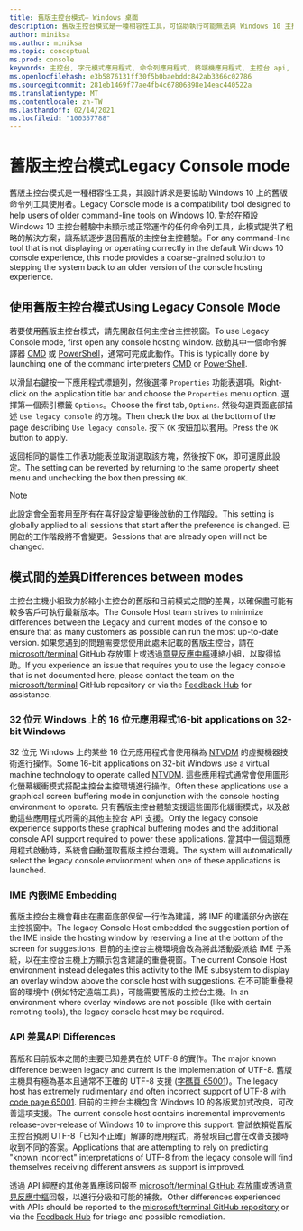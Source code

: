 ```yaml
---
title: 舊版主控台模式– Windows 桌面
description: 舊版主控台模式是一種相容性工具，可協助執行可能無法與 Windows 10 主控台主機搭配運作的命令列應用程式
author: miniksa
ms.author: miniksa
ms.topic: conceptual
ms.prod: console
keywords: 主控台, 字元模式應用程式, 命令列應用程式, 終端機應用程式, 主控台 api, 相容性
ms.openlocfilehash: e3b5876131ff30f5b0baebddc842ab3366c02786
ms.sourcegitcommit: 281eb1469f77ae4fb4c67806898e14eac440522a
ms.translationtype: MT
ms.contentlocale: zh-TW
ms.lasthandoff: 02/14/2021
ms.locfileid: "100357788"
---
```

# <a name="legacy-console-mode"></a><span data-ttu-id="3fea2-104">舊版主控台模式</span><span class="sxs-lookup"><span data-stu-id="3fea2-104">Legacy Console mode</span></span>

<span data-ttu-id="3fea2-105">舊版主控台模式是一種相容性工具，其設計訴求是要協助 Windows 10 上的舊版命令列工具使用者。</span><span class="sxs-lookup"><span data-stu-id="3fea2-105">Legacy Console mode is a compatibility tool designed to help users of older command-line tools on Windows 10.</span></span> <span data-ttu-id="3fea2-106">對於在預設 Windows 10 主控台體驗中未顯示或正常運作的任何命令列工具，此模式提供了粗略的解決方案，讓系統逐步退回舊版的主控台主控體驗。</span><span class="sxs-lookup"><span data-stu-id="3fea2-106">For any command-line tool that is not displaying or operating correctly in the default Windows 10 console experience, this mode provides a coarse-grained solution to stepping the system back to an older version of the console hosting experience.</span></span>

## <a name="using-legacy-console-mode"></a><span data-ttu-id="3fea2-107">使用舊版主控台模式</span><span class="sxs-lookup"><span data-stu-id="3fea2-107">Using Legacy Console Mode</span></span>

<span data-ttu-id="3fea2-108">若要使用舊版主控台模式，請先開啟任何主控台主控視窗。</span><span class="sxs-lookup"><span data-stu-id="3fea2-108">To use Legacy Console mode, first open any console hosting window.</span></span> <span data-ttu-id="3fea2-109">啟動其中一個命令解譯器 [CMD](/windows-server/administration/windows-commands/cmd) 或 [PowerShell](/powershell/scripting/install/installing-windows-powershell)，通常可完成此動作。</span><span class="sxs-lookup"><span data-stu-id="3fea2-109">This is typically done by launching one of the command interpreters [CMD](/windows-server/administration/windows-commands/cmd) or [PowerShell](/powershell/scripting/install/installing-windows-powershell).</span></span>

<span data-ttu-id="3fea2-110">以滑鼠右鍵按一下應用程式標題列，然後選擇 `Properties` 功能表選項。</span><span class="sxs-lookup"><span data-stu-id="3fea2-110">Right-click on the application title bar and choose the `Properties` menu option.</span></span> <span data-ttu-id="3fea2-111">選擇第一個索引標籤 `Options`。</span><span class="sxs-lookup"><span data-stu-id="3fea2-111">Choose the first tab, `Options`.</span></span> <span data-ttu-id="3fea2-112">然後勾選頁面底部描述 `Use legacy console` 的方塊。</span><span class="sxs-lookup"><span data-stu-id="3fea2-112">Then check the box at the bottom of the page describing `Use legacy console`.</span></span> <span data-ttu-id="3fea2-113">按下 `OK` 按鈕加以套用。</span><span class="sxs-lookup"><span data-stu-id="3fea2-113">Press the `OK` button to apply.</span></span>

<span data-ttu-id="3fea2-114">返回相同的屬性工作表功能表並取消選取該方塊，然後按下 `OK`，即可還原此設定。</span><span class="sxs-lookup"><span data-stu-id="3fea2-114">The setting can be reverted by returning to the same property sheet menu and unchecking the box then pressing `OK`.</span></span>

> [!NOTE]
><span data-ttu-id="3fea2-115">此設定會全面套用至所有在喜好設定變更後啟動的工作階段。</span><span class="sxs-lookup"><span data-stu-id="3fea2-115">This setting is globally applied to all sessions that start after the preference is changed.</span></span> <span data-ttu-id="3fea2-116">已開啟的工作階段將不會變更。</span><span class="sxs-lookup"><span data-stu-id="3fea2-116">Sessions that are already open will not be changed.</span></span>

## <a name="differences-between-modes"></a><span data-ttu-id="3fea2-117">模式間的差異</span><span class="sxs-lookup"><span data-stu-id="3fea2-117">Differences between modes</span></span>

<span data-ttu-id="3fea2-118">主控台主機小組致力於縮小主控台的舊版和目前模式之間的差異，以確保盡可能有較多客戶可執行最新版本。</span><span class="sxs-lookup"><span data-stu-id="3fea2-118">The Console Host team strives to minimize differences between the Legacy and current modes of the console to ensure that as many customers as possible can run the most up-to-date version.</span></span> <span data-ttu-id="3fea2-119">如果您遇到的問題需要您使用此處未記載的舊版主控台，請在 [microsoft/terminal](https://github.com/microsoft/terminal/) GitHub 存放庫上或透過[意見反應中樞](/windows-insider/feedback-hub/feedback-hub-app)連絡小組，以取得協助。</span><span class="sxs-lookup"><span data-stu-id="3fea2-119">If you experience an issue that requires you to use the legacy console that is not documented here, please contact the team on the [microsoft/terminal](https://github.com/microsoft/terminal/) GitHub repository or via the [Feedback Hub](/windows-insider/feedback-hub/feedback-hub-app) for assistance.</span></span>

### <a name="16-bit-applications-on-32-bit-windows"></a><span data-ttu-id="3fea2-120">32 位元 Windows 上的 16 位元應用程式</span><span class="sxs-lookup"><span data-stu-id="3fea2-120">16-bit applications on 32-bit Windows</span></span>

<span data-ttu-id="3fea2-121">32 位元 Windows 上的某些 16 位元應用程式會使用稱為 [NTVDM](/windows/compatibility/ntvdm-and-16-bit-app-support) 的虛擬機器技術進行操作。</span><span class="sxs-lookup"><span data-stu-id="3fea2-121">Some 16-bit applications on 32-bit Windows use a virtual machine technology to operate called [NTVDM](/windows/compatibility/ntvdm-and-16-bit-app-support).</span></span> <span data-ttu-id="3fea2-122">這些應用程式通常會使用圖形化螢幕緩衝模式搭配主控台主控環境進行操作。</span><span class="sxs-lookup"><span data-stu-id="3fea2-122">Often these applications use a graphical screen buffering mode in conjunction with the console hosting environment to operate.</span></span> <span data-ttu-id="3fea2-123">只有舊版主控台體驗支援這些圖形化緩衝模式，以及啟動這些應用程式所需的其他主控台 API 支援。</span><span class="sxs-lookup"><span data-stu-id="3fea2-123">Only the legacy console experience supports these graphical buffering modes and the additional console API support required to power these applications.</span></span> <span data-ttu-id="3fea2-124">當其中一個這類應用程式啟動時，系統會自動選取舊版主控台環境。</span><span class="sxs-lookup"><span data-stu-id="3fea2-124">The system will automatically select the legacy console environment when one of these applications is launched.</span></span>

### <a name="ime-embedding"></a><span data-ttu-id="3fea2-125">IME 內嵌</span><span class="sxs-lookup"><span data-stu-id="3fea2-125">IME Embedding</span></span>

<span data-ttu-id="3fea2-126">舊版主控台主機會藉由在畫面底部保留一行作為建議，將 IME 的建議部分內嵌在主控視窗中。</span><span class="sxs-lookup"><span data-stu-id="3fea2-126">The legacy Console Host embedded the suggestion portion of the IME inside the hosting window by reserving a line at the bottom of the screen for suggestions.</span></span> <span data-ttu-id="3fea2-127">目前的主控台主機環境會改為將此活動委派給 IME 子系統，以在主控台主機上方顯示包含建議的重疊視窗。</span><span class="sxs-lookup"><span data-stu-id="3fea2-127">The current Console Host environment instead delegates this activity to the IME subsystem to display an overlay window above the console host with suggestions.</span></span> <span data-ttu-id="3fea2-128">在不可能重疊視窗的環境中 (例如特定遠端工具)，可能需要舊版的主控台主機。</span><span class="sxs-lookup"><span data-stu-id="3fea2-128">In an environment where overlay windows are not possible (like with certain remoting tools), the legacy console host may be required.</span></span>

### <a name="api-differences"></a><span data-ttu-id="3fea2-129">API 差異</span><span class="sxs-lookup"><span data-stu-id="3fea2-129">API Differences</span></span>

<span data-ttu-id="3fea2-130">舊版和目前版本之間的主要已知差異在於 UTF-8 的實作。</span><span class="sxs-lookup"><span data-stu-id="3fea2-130">The major known difference between legacy and current is the implementation of UTF-8.</span></span> <span data-ttu-id="3fea2-131">舊版主機具有極為基本且通常不正確的 UTF-8 支援 ([字碼頁 65001](/windows/win32/intl/code-pages))。</span><span class="sxs-lookup"><span data-stu-id="3fea2-131">The legacy host has extremely rudimentary and often incorrect support of UTF-8 with [code page 65001](/windows/win32/intl/code-pages).</span></span> <span data-ttu-id="3fea2-132">目前的主控台主機包含 Windows 10 的各版累加式改良，可改善這項支援。</span><span class="sxs-lookup"><span data-stu-id="3fea2-132">The current console host contains incremental improvements release-over-release of Windows 10 to improve this support.</span></span> <span data-ttu-id="3fea2-133">嘗試依賴從舊版主控台預測 UTF-8「已知不正確」解譯的應用程式，將發現自己會在改善支援時收到不同的答案。</span><span class="sxs-lookup"><span data-stu-id="3fea2-133">Applications that are attempting to rely on predicting "known incorrect" interpretations of UTF-8 from the legacy console will find themselves receiving different answers as support is improved.</span></span>

<span data-ttu-id="3fea2-134">透過 API 經歷的其他差異應該回報至 [microsoft/terminal GitHub 存放庫](https://github.com/microsoft/terminal/)或透過[意見反應中樞](/windows-insider/feedback-hub/feedback-hub-app)回報，以進行分級和可能的補救。</span><span class="sxs-lookup"><span data-stu-id="3fea2-134">Other differences experienced with APIs should be reported to the [microsoft/terminal GitHub repository](https://github.com/microsoft/terminal/) or via the [Feedback Hub](/windows-insider/feedback-hub/feedback-hub-app) for triage and possible remediation.</span></span>